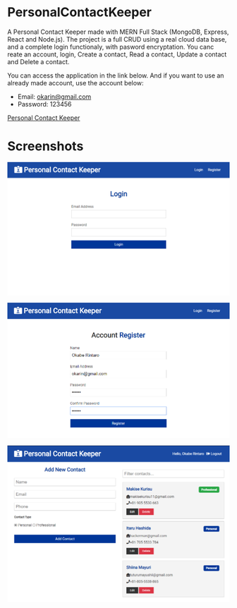# PersonalContactKeeper
A Personal Contact Keeper made with MERN Full Stack (MongoDB, Express, React and Node.js). 
The project is a full CRUD using a real cloud data base, and a complete login functionaly, with pasword encryptation.
You canc reate an account, login, Create a contact, Read a contact, Update a contact and Delete a contact. 

You can access the application in the link below. And if you want to use an already made account, use the account below:

- Email: okarin@gmail.com 
- Password: 123456

[Personal Contact Keeper](https://murmuring-stream-10095.herokuapp.com/Login)

# Screenshots

![Login screen](https://github.com/lucpena/PersonalContactKeeper/blob/master/ss/login.png)

![Register screen](https://github.com/lucpena/PersonalContactKeeper/blob/master/ss/register.png)

![Home screen](https://github.com/lucpena/PersonalContactKeeper/blob/master/ss/home.png)
